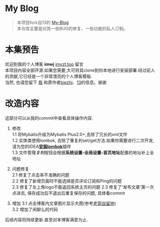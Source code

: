 # My Blog

> 本项目fork自13的 [My-Blog](https://github.com/ZHENFENG13/My-Blog)   
本仓库主要是对其一些BUG的修复、一些功能的私人订制。  

# 本集预告
欢迎到我的个人博客 **imwj** [imyzt.top](http://blog.imwj.club) 留言   
本项目内容全部开源.如果您需要,大可将其clone到你本地进行安装部署.经过前人的贡献,它已经是一个非常漂亮的个人博客模板.   
当然, 也请您留下 [我](https://github.com/weixiaojian) 和原作者[biezhi](https://github.com/biezhi)、[13](https://github.com/ZHENFENG13/My-Blog)的信息。谢谢

# 改造内容
这部分可以从我的commit中查看具体操作内容.


1. 修改  
1.1 将Mybatis升级为Mybatis Plus2.0+,去除了冗长的xml文件  
1.2 实体类使用lombok, 去除了重复的set/get方法.如果你需要进行二次开发,请为您的IDEA[**安装lombok**](https://app.yinxiang.com/shard/s71/nl/17318648/a245d21e-3004-4477-b128-525523a2ddc2)插件  
1.3 文件管理*复制*按钮会根据**系统设置-全局设置-首页地址**配置的地址补上全地址   

2. 问题修复   
2.1 修复了点击率不准确的问题   
2.2 修复了新增页面时不能选择是否评论订阅和Ping的问题  
2.3 修复了左上角logo不能返回系统主页的问题
2.3 修复了'发布文章'第一次点进去, 保存成功后不退出后重复保存的问题, 具体看commit

3. 增加
3.1 点击博客内文章图片显示大图(参考[老郭自留地](http://guozh.net/article/13))  
3.2 增加了闲聊么的代码


后续内容将持续更新.直至对本博客满意为止.
    
